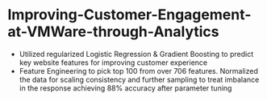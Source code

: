 # Improving-Customer-Engagement-at-VMWare-through-Analytics
- Utilized regularized Logistic Regression & Gradient Boosting to predict key website features for improving customer experience
- Feature Engineering to pick top 100 from over 706 features. Normalized the data for scaling consistency and further sampling to treat imbalance in the response achieving 88% accuracy after parameter tuning
